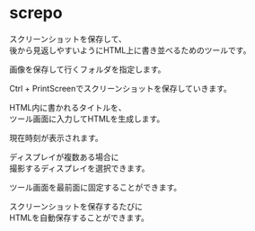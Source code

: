 # screpo
スクリーンショットを保存して、  
後から見返しやすいようにHTML上に書き並べるためのツールです。

画像を保存して行くフォルダを指定します。

Ctrl + PrintScreenでスクリーンショットを保存していきます。

HTML内に書かれるタイトルを、  
ツール画面に入力してHTMLを生成します。

現在時刻が表示されます。

ディスプレイが複数ある場合に  
撮影するディスプレイを選択できます。

ツール画面を最前面に固定することができます。

スクリーンショットを保存するたびに  
HTMLを自動保存することができます。